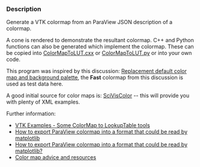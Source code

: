 ### Description

Generate a VTK colormap from an ParaView JSON description of a colormap.

A cone is rendered to demonstrate the resultant colormap. C++ and Python functions can also be generated which implement the colormap. These can be copied into [ColorMapToLUT.cxx]() or [ColorMapToLUT.py]() or into your own code.

This program was inspired by this discussion: [Replacement default color map and background palette](https://discourse.paraview.org/t/replacement-default-color-map-and-background-palette/12712), the **Fast** colormap from this discussion is used as test data here.

A good initial source for color maps is: [SciVisColor](https://sciviscolor.org/) -- this will provide you with plenty of XML examples.

Further information:

- [VTK Examples - Some ColorMap to LookupTable tools]()
- [How to export ParaView colormap into a format that could be read by matplotlib](https://discourse.paraview.org/t/how-to-export-paraview-colormap-into-a-format-that-could-be-read-by-matplotlib/2436)
- [How to export ParaView colormap into a format that could be read by matplotlib?](https://discourse.paraview.org/t/how-to-export-paraview-colormap-into-a-format-that-could-be-read-by-matplotlib/2394)
- [Color map advice and resources](https://discourse.paraview.org/t/color-map-advice-and-resources/6452/4)

